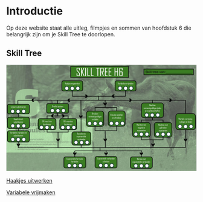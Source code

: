 # Introductie

Op deze website staat alle uitleg, filmpjes en sommen van hoofdstuk 6 die belangrijk zijn om je Skill Tree te doorlopen.

## Skill Tree

![](./Figuren/Skilltree.JPG) 



[Haakjes uitwerken](1.Haakjes_uitwerken.md)

[Variabele vrijmaken](2.Variabele_vrijmaken.md)
